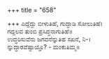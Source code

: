 +++
title = "658"

+++
ಎದ್ದೆದ್ದು ಬೀಳುತಿಹೆ, ಗುದ್ದಾಡಿ ಸೋಲುತಿಹೆ।  
ಗದ್ದಲವ ತುಂಬಿ ಪ್ರಸಿದ್ಧನಾಗುತಿಹೆ॥  
ಉದ್ಧರಿಸುವೆನು ಜಗವನೆನ್ನುತಿಹ ಸಖನೆ, ನಿ-।  
ನ್ನುದ್ಧಾರವೆಷ್ಟಾಯ್ತೊ? - ಮಂಕುತಿಮ್ಮ॥  
